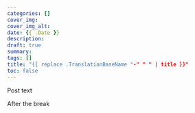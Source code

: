 ```yaml
---
categories: []
cover_img:
cover_img_alt:
date: {{ .Date }}
description:
draft: true
summary: 
tags: []
title: "{{ replace .TranslationBaseName "-" " " | title }}"
toc: false
---
```


Post text

<!--more-->

After the break